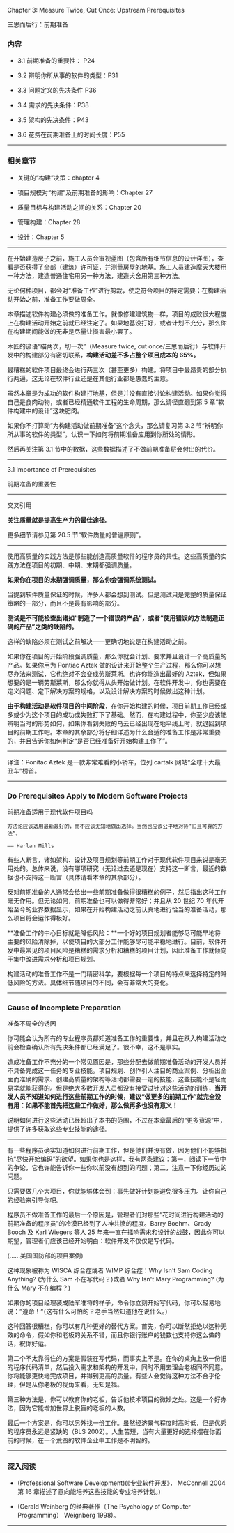 Chapter 3: Measure Twice, Cut Once: Upstream Prerequisites

三思而后行：前期准备


### 内容

- 3.1 前期准备的重要性： P24

- 3.2 辨明你所从事的软件的类型：P31

- 3.3 问题定义的先决条件 P36

- 3.4 需求的先决条件：P38

- 3.5 架构的先决条件：P43

- 3.6 花费在前期准备上的时间长度：P55

----

### 相关章节

- 关键的“构建”决策：chapter 4

- 项目规模对“构建”及前期准备的影响：Chapter 27

- 质量目标与构建活动之间的关系：Chapter 20

- 管理构建：Chapter 28

- 设计：Chapter 5


----

在开始建造房子之前，施工人员会审视蓝图（包含所有细节信息的设计详图），查看是否获得了全部（建筑）许可证，并测量房屋的地基。施工人员建造摩天大楼用一种方法，建造普通住宅用另一种方法，建造犬舍用第三种方法。

无论何种项目，都会对“准备工作”进行剪裁，使之符合项目的特定需要；在构建活动开始之前，准备工作要做周全。

本章描述软件构建必须做的准备工作。就像修建建筑物一样，项目的成败很大程度上在构建活动开始之前就已经注定了。如果地基没打好，或者计划不充分，那么你在构建期间能做的无非是尽量让损害最小罢了。


木匠的谚语“瞄两次，切一次”（Measure twice, cut once/三思而后行）与软件开发中的构建部分有密切联系，**构建活动差不多占整个项目成本的 65%。**


最糟糕的软件项目最终会进行两三次（甚至更多）构建。将项目中最昂贵的部分执行两遍，这无论在软件行业还是在其他行业都是愚蠢的主意。

虽然本章是为成功的软件构建打地基，但是并没有直接讨论构建活动。如果你觉得自己是食肉动物，或者已经精通软件工程的生命周期，那么请径直翻到第 5 章“软件构建中的设计”这块肥肉。

如果你不打算动“为构建活动做前期准备”这个念头，那么请复习第 3.2 节“辨明你所从事的软件的类型”，认识一下如何将前期准备应用到你所处的情形。

然后再关注第 3.1 节中的数据，这些数据描述了不做前期准备将会付出的代价。


----

3.1 Importance of Prerequisites

前期准备的重要性

----

交叉引用 

**关注质量就是提高生产力的最佳途径。**

更多细节请参见第 20.5 节“软件质量的普遍原则”。

----

使用高质量的实践方法是那些能创造高质量软件的程序员的共性。这些高质量的实践方法在项目的初期、中期、末期都强调质量。

**如果你在项目的末期强调质量，那么你会强调系统测试。**

当提到软件质量保证的时候，许多人都会想到测试。但是测试只是完整的质量保证策略的一部分，而且不是最有影响的部分。

**测试是不可能检查出诸如“制造了一个错误的产品”，或者“使用错误的方法制造正确的产品”之类的缺陷的。**

这样的缺陷必须在测试之前解决——更确切地说是在构建活动之前。


如果你在项目的开始阶段强调质量，那么你就会计划、要求并且设计一个高质量的产品。如果你用为 Pontiac Aztek 做的设计来开始整个生产过程，那么你可以想尽办法来测试，它也绝对不会变成劳斯莱斯。也许你能造出最好的 Aztek，但如果想要的是一辆劳斯莱斯，那么你就得从头开始做计划。在软件开发中，你也需要在定义问题、定下解决方案的规格，以及设计解决方案的时候做出这种计划。


**由于构建活动是软件项目的中间阶段**，在你开始构建的时候，项目前期工作已经或多或少为这个项目的成功或失败打下了基础。然而，在构建过程中，你至少应该能辨明当时的形势如何，如果你看到失败的乌云已经出现在地平线上时，就退回到项目的前期工作吧。本章的其余部分将仔细详述为什么合适的准备工作是非常重要的，并且告诉你如何判定“是否已经准备好开始构建工作了”。

----

译注：Ponitac Aztek 是一款非常难看的小轿车，位列 cartalk 网站“全球十大最丑车”榜首。

----


### Do Prerequisites Apply to Modern Software Projects

前期准备适用于现代软件项目吗


```
方法论应该选用最新最好的，而不应该无知地做出选择。当然也应该公平地对待“旧且可靠的方法”。

—— Harlan Mills
```

有些人断言，诸如架构、设计及项目规划等前期工作对于现代软件项目来说是毫无用处的。总体来说，没有哪项研究（无论过去还是现在）支持这一断言，最近的数据也不支持这一断言（具体请看本章的其余部分）。

反对前期准备的人通常会给出一些前期准备做得很糟糕的例子，然后指出这种工作毫无作用。但无论如何，前期准备也可以做得非常好；并且从 20 世纪 70 年代开始至今的业界数据显示，如果在开始构建活动之前认真地进行恰当的准备活动，那么项目将会运作得极好。


**准备工作的中心目标就是降低风险：**一个好的项目规划者能够尽可能早地将主要的风险清除掉，以使项目的大部分工作能够尽可能平稳地进行。目前，软件开发中最常见的项目风险是糟糕的需求分析和糟糕的项目计划，因此准备工作就倾向于集中改进需求分析和项目规划。


构建活动的准备工作不是一门精密科学，要根据每一个项目的特点来选择特定的降低风险的方法。具体细节随项目的不同，会有非常大的变化。


----

### Cause of Incomplete Preparation

准备不周全的诱因

你可能会认为所有的专业程序员都知道准备工作的重要性，并且在跃入构建活动之前会检查确认所有先决条件都已经满足了。很不幸，这不是事实。

造成准备工作不充分的一个常见原因是，那些分配去做前期准备活动的开发人员并不具备完成这一任务的专业技能。项目规划、创作引人注目的商业案例、分析出全面而准确的需求、创建高质量的架构等活动都需要一定的技能，这些技能不是轻而易举就能获得的。但是绝大多数开发人员都没有接受过针对这些活动的训练，**当开发人员不知道如何进行这些前期工作的时候，建议“做更多的前期工作”就完全没有用：如果不能首先把这些工作做好，那么做再多也没有意义！**

说明如何进行这些活动已经超出了本书的范围，不过在本章最后的“更多资源”中，提供了许多获取这些专业技能的途径。

----

有一些程序员确实知道如何进行前期工作，但是他们并没有做，因为他们不能够抵抗“尽快开始编码”的欲望。如果你也是这样，我有两条建议：第一，阅读下一节中的争论，它也许能告诉你一些你以前没有想到的问题；第二，注意一下你经历过的问题。

只需要做几个大项目，你就能够体会到：事先做好计划能避免很多压力。让你自己的经验来引导你吧。

程序员不做准备工作的最后一个原因是，管理者们对那些“花时间进行构建活动的前期准备的程序员”的冷漠已经到了人神共愤的程度。Barry Boehm、Grady Booch 及 Karl Wiegers 等人 25 年来一直在擂响需求和设计的战鼓，因此你可以期望，管理者们应该已经开始明白：软件开发不仅仅是写代码。

(......美国国防部的项目案例)

这种现象被称为 WISCA 综合症或者 WIMP 综合症：Why Isn't Sam Coding Anything? (为什么 Sam 不在写代码？)或者 Why Isn't Mary Programming? (为什么 Mary 不在编程？)


如果你的项目经理装成陆军准将的样子，命令你立刻开始写代码，你可以轻易地说：”遵命！“（这有什么可怕的？老手当然知道他在说什么。）

这种回答很糟糕，你可以有几种更好的替代方案。首先，你可以断然拒绝以这种无效的命令，假如你和老板的关系不错，而且你银行账户的钱数也支持你这么做的话，祝你好运。


第二个不太靠得住的方案是假装在写代码，而事实上不是。在你的桌角上放一份旧的程序代码清单，然后投入需求和架构的开发中，同时不用去理会老板同不同意。你将能够更快地完成项目，并得到更高的质量。有些人会觉得这种方法不合乎伦理，但是从你老板的视角来看，无知是福。


第三种方法是，你可以教育你的老板，告诉他技术项目的微妙之处。这是一个好办法，因为它能增加世界上脱盲的老板的人数。

最后一个方案是，你可以另外找一份工作。虽然经济景气程度时高时低，但是优秀的程序员永远是紧缺的（BLS 2002）。人生苦短，当有大量更好的选择摆在你面前的时候，在一个荒蛮的软件企业中工作是不明智的。



----

### 深入阅读

- (Professional Software Development)(《专业软件开发》， McConnell 2004 第 16 章描述了意向能培养这些技能的专业培养计划。)



- (Gerald Weinberg 的经典著作（The Psychology of Computer Programming） Weignberg 1998)。


----












